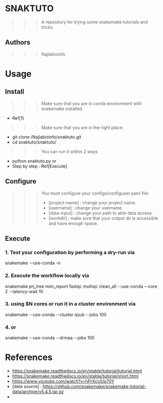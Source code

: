 # SNAKTUTO
>>> A repository for trying some snakemake tutorials and tricks.

## Authors
>>> Najlabioinfo


# Usage

## Install
>>> Make sure that you are in conda environment with snakemake installed
- Ref[1]

>>> Make sure that you are in the right place:
- git clone /Najlabioinfo/snaktuto.git
- cd snaktuto/snaktuto/

>>> You can run it within 2 ways
- python snaktuto.py
or
- Step by step : Ref[Execute]


## Configure
>>> You must configure your configs/configuser.yaml file:
>>> * [project-name] : change your project name.
>>> * [username] : change your username.
>>> * [data-input] : change your path to able data access.
>>> * [workdir] : make sure that your output dir is accessible and have enough space.

## Execute

### 1. Test your configuration by performing a dry-run via

snakemake --use-conda -n

### 2. Execute the workflow locally via

snakemake prj_tree mini_report fastqc multiqc clean_all --use-conda --core 2 --latency-wait 10

### 3. using $N cores or run it in a cluster environment via

snakemake --use-conda --cluster qsub --jobs 100

### 4. or

snakemake --use-conda --drmaa --jobs 100


# References
* https://snakemake.readthedocs.io/en/stable/tutorial/tutorial.html
* https://snakemake.readthedocs.io/en/stable/tutorial/short.html
* https://www.youtube.com/watch?v=hPrXcUUp70Y
* [data source] : https://github.com/snakemake/snakemake-tutorial-data/archive/v5.4.5.tar.gz
* [wrappers]: https://github.com/snakemake/snakemake-wrappers
